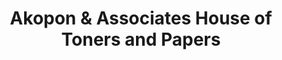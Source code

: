 ---
title: "Akopon & Associates House of Toners and Papers"
url: /freetown/akopon-and-associates-house-of-toners-and-papers/
shop: copyshop
---